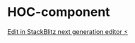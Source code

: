 # HOC-component

[Edit in StackBlitz next generation editor ⚡️](https://stackblitz.com/~/github.com/krishnaju07/HOC-component)